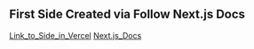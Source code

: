 ## First Side Created via Follow Next.js Docs

[Link_to_Side_in_Vercel](https://next-js-first-side.vercel.app/)
[Next.js_Docs](https://nextjs.org/learn/basics/create-nextjs-app?utm_source=next-site&utm_medium=homepage-cta&utm_campaign=next-website)
